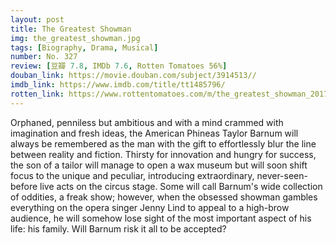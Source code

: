 ```yaml
---
layout: post 
title: The Greatest Showman
img: the_greatest_showman.jpg
tags: [Biography, Drama, Musical]
number: No. 327
review: [豆瓣 7.8, IMDb 7.6, Rotten Tomatoes 56%]
douban_link: https://movie.douban.com/subject/3914513//
imdb_link: https://www.imdb.com/title/tt1485796/
rotten_link: https://www.rottentomatoes.com/m/the_greatest_showman_2017
---
```


Orphaned, penniless but ambitious and with a mind crammed with imagination and fresh ideas, the American Phineas Taylor Barnum will always be remembered as the man with the gift to effortlessly blur the line between reality and fiction. Thirsty for innovation and hungry for success, the son of a tailor will manage to open a wax museum but will soon shift focus to the unique and peculiar, introducing extraordinary, never-seen-before live acts on the circus stage. Some will call Barnum's wide collection of oddities, a freak show; however, when the obsessed showman gambles everything on the opera singer Jenny Lind to appeal to a high-brow audience, he will somehow lose sight of the most important aspect of his life: his family. Will Barnum risk it all to be accepted?